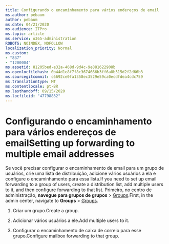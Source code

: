```yaml
---
title: Configurando o encaminhamento para vários endereços de email
ms.author: pebaum
author: pebaum
ms.date: 04/21/2020
ms.audience: ITPro
ms.topic: article
ms.service: o365-administration
ROBOTS: NOINDEX, NOFOLLOW
localization_priority: Normal
ms.custom:
- "837"
- "1200004"
ms.assetid: 81205bed-e32a-468d-9d4c-9e881622908b
ms.openlocfilehash: 0b44d1e8f7f8c3674666b3ff6a8b515d2f2d66b3
ms.sourcegitcommit: c6692ce0fa1358ec3529e59ca0ecdfdea4cdc759
ms.translationtype: MT
ms.contentlocale: pt-BR
ms.lasthandoff: 09/15/2020
ms.locfileid: "47798832"
---
```

# <a name="setting-up-forwarding-to-multiple-email-addresses"></a><span data-ttu-id="d96ae-102">Configurando o encaminhamento para vários endereços de email</span><span class="sxs-lookup"><span data-stu-id="d96ae-102">Setting up forwarding to multiple email addresses</span></span>

<span data-ttu-id="d96ae-103">Se você precisar configurar o encaminhamento de email para um grupo de usuários, crie uma lista de distribuição, adicione vários usuários a ela e configure o encaminhamento para essa lista.</span><span class="sxs-lookup"><span data-stu-id="d96ae-103">If you need to set up email forwarding to a group of users, create a distribution list, add multiple users to it, and then configure forwarding to that list.</span></span> <span data-ttu-id="d96ae-104">Primeiro, no centro de administração, **navegue para grupos de grupos**  >  [Groups](https://portal.office.com/adminportal/home#/groups).</span><span class="sxs-lookup"><span data-stu-id="d96ae-104">First, in the admin center, navigate to **Groups** > [Groups](https://portal.office.com/adminportal/home#/groups).</span></span>
  
1. <span data-ttu-id="d96ae-105">Criar um grupo.</span><span class="sxs-lookup"><span data-stu-id="d96ae-105">Create a group.</span></span>

2. <span data-ttu-id="d96ae-106">Adicionar vários usuários a ele.</span><span class="sxs-lookup"><span data-stu-id="d96ae-106">Add multiple users to it.</span></span>

3. <span data-ttu-id="d96ae-107">Configurar o encaminhamento de caixa de correio para esse grupo.</span><span class="sxs-lookup"><span data-stu-id="d96ae-107">Configure mailbox forwarding to that group.</span></span>
